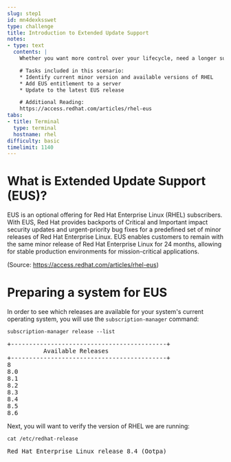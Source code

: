 ```yaml
---
slug: step1
id: mn4dexksswet
type: challenge
title: Introduction to Extended Update Support
notes:
- type: text
  contents: |
    Whether you want more control over your lifecycle, need a longer support window, or are tied to a specific minor release, Extended Update Support (EUS) allows your Red Hat Enterprise Linux servers to stay on the same minor version for 2 years.

    # Tasks included in this scenario:
    * Identify current minor version and available versions of RHEL
    * Add EUS entitlement to a server
    * Update to the latest EUS release

    # Additional Reading:
    https://access.redhat.com/articles/rhel-eus
tabs:
- title: Terminal
  type: terminal
  hostname: rhel
difficulty: basic
timelimit: 1140
---
```

# What is Extended Update Support (EUS)?

EUS is an optional offering for Red Hat Enterprise Linux (RHEL) subscribers. With EUS, Red Hat provides backports of Critical and Important impact security updates and urgent-priority bug fixes for a predefined set of minor releases of Red Hat Enterprise Linux. EUS enables customers to remain with the same minor release of Red Hat Enterprise Linux for 24 months, allowing for stable production environments for mission-critical applications.

(Source: https://access.redhat.com/articles/rhel-eus)

# Preparing a system for EUS

In order to see which releases are available for your system's current operating system, you will use the `subscription-manager` command:

```
subscription-manager release --list
```

<pre class=file>
+-------------------------------------------+
          Available Releases
+-------------------------------------------+
8
8.0
8.1
8.2
8.3
8.4
8.5
8.6
</pre>

Next, you will want to verify the version of RHEL we are running:

```
cat /etc/redhat-release
```

<pre class=file>
Red Hat Enterprise Linux release 8.4 (Ootpa)
</pre>
